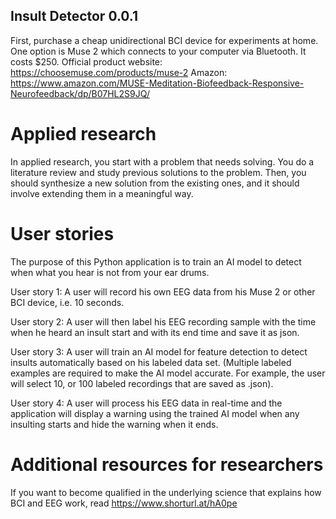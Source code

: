 ## Insult Detector 0.0.1
First, purchase a cheap unidirectional BCI device for experiments at home. 
One option is Muse 2 which connects to your computer via Bluetooth.
It costs $250. 
Official product website: https://choosemuse.com/products/muse-2
Amazon: https://www.amazon.com/MUSE-Meditation-Biofeedback-Responsive-Neurofeedback/dp/B07HL2S9JQ/

# Applied research
In applied research, you start with a problem that needs solving. You do a literature review and study previous solutions to the problem. Then, you should synthesize a new solution from the existing ones, and it should involve extending them in a meaningful way. 

# User stories
The purpose of this Python application is to train an AI model to detect when what you hear is not from your ear drums.

User story 1: A user will record his own EEG data from his Muse 2 or other BCI device, i.e. 10 seconds.

User story 2: A user will then label his EEG recording sample with the time when he heard an insult start and with its end time and save it as json.

User story 3: A user will train an AI model for feature detection to detect insults automatically based on his labeled data set. (Multiple labeled examples are required to make the AI model accurate. For example, the user will select 10, or 100 labeled recordings that are saved as .json).

User story 4: A user will process his EEG data in real-time and the application will display a warning using the trained AI model when any insulting starts and hide the warning when it ends.

# Additional resources for researchers
If you want to become qualified in the underlying science that explains how BCI and EEG work, read https://www.shorturl.at/hA0pe

